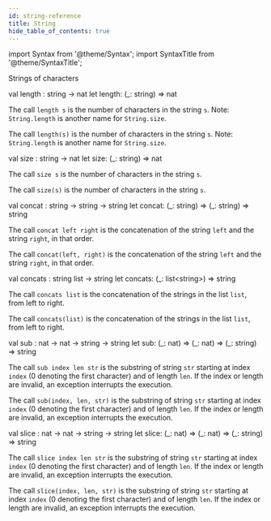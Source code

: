 ```yaml
---
id: string-reference
title: String
hide_table_of_contents: true
---
```

import Syntax from '@theme/Syntax';
import SyntaxTitle from '@theme/SyntaxTitle';


Strings of characters


<SyntaxTitle syntax="cameligo">
val length : string -&gt; nat
</SyntaxTitle>
<SyntaxTitle syntax="jsligo">
let length: (&#95;: string) =&gt; nat
</SyntaxTitle>
<Syntax syntax="cameligo">

The call `length s` is the number of characters in the string
      `s`. Note: `String.length` is another name for `String.size`.

</Syntax>

<Syntax syntax="jsligo">

The call `length(s)` is the number of characters in the string
      `s`. Note: `String.length` is another name for `String.size`.

</Syntax>


<SyntaxTitle syntax="cameligo">
val size : string -&gt; nat
</SyntaxTitle>
<SyntaxTitle syntax="jsligo">
let size: (&#95;: string) =&gt; nat
</SyntaxTitle>
<Syntax syntax="cameligo">

The call `size s` is the number of characters in the string `s`.

</Syntax>

<Syntax syntax="jsligo">

The call `size(s)` is the number of characters in the string `s`.

</Syntax>


<SyntaxTitle syntax="cameligo">
val concat : string -&gt; string -&gt; string
</SyntaxTitle>
<SyntaxTitle syntax="jsligo">
let concat: (&#95;: string) =&gt; (&#95;: string) =&gt; string
</SyntaxTitle>
<Syntax syntax="cameligo">

The call `concat left right` is the concatenation of the string
    `left` and the string `right`, in that order.

</Syntax>

<Syntax syntax="jsligo">

The call `concat(left, right)` is the concatenation of the string
    `left` and the string `right`, in that order.

</Syntax>


<SyntaxTitle syntax="cameligo">
val concats : string list -&gt; string
</SyntaxTitle>
<SyntaxTitle syntax="jsligo">
let concats: (&#95;: list&lt;string&gt;) =&gt; string
</SyntaxTitle>
<Syntax syntax="cameligo">

The call `concats list` is the concatenation of the strings in
    the list `list`, from left to right.

</Syntax>

<Syntax syntax="jsligo">

The call `concats(list)` is the concatenation of the strings in
    the list `list`, from left to right.

</Syntax>


<SyntaxTitle syntax="cameligo">
val sub : nat -&gt; nat -&gt; string -&gt; string
</SyntaxTitle>
<SyntaxTitle syntax="jsligo">
let sub: (&#95;: nat) =&gt; (&#95;: nat) =&gt; (&#95;: string) =&gt; string
</SyntaxTitle>
<Syntax syntax="cameligo">

The call `sub index len str` is the substring of string `str`
    starting at index `index` (0 denoting the first character) and of
    length `len`. If the index or length are invalid, an exception
    interrupts the execution.

</Syntax>

<Syntax syntax="jsligo">

The call `sub(index, len, str)` is the substring of string `str`
    starting at index `index` (0 denoting the first character) and of
    length `len`. If the index or length are invalid, an exception
    interrupts the execution.

</Syntax>


<SyntaxTitle syntax="cameligo">
val slice : nat -&gt; nat -&gt; string -&gt; string
</SyntaxTitle>
<SyntaxTitle syntax="jsligo">
let slice: (&#95;: nat) =&gt; (&#95;: nat) =&gt; (&#95;: string) =&gt; string
</SyntaxTitle>
<Syntax syntax="cameligo">

The call `slice index len str` is the substring of string `str`
    starting at index `index` (0 denoting the first character) and of
    length `len`. If the index or length are invalid, an exception
    interrupts the execution.

</Syntax>

<Syntax syntax="jsligo">

The call `slice(index, len, str)` is the substring of string `str`
    starting at index `index` (0 denoting the first character) and of
    length `len`. If the index or length are invalid, an exception
    interrupts the execution.

</Syntax>
